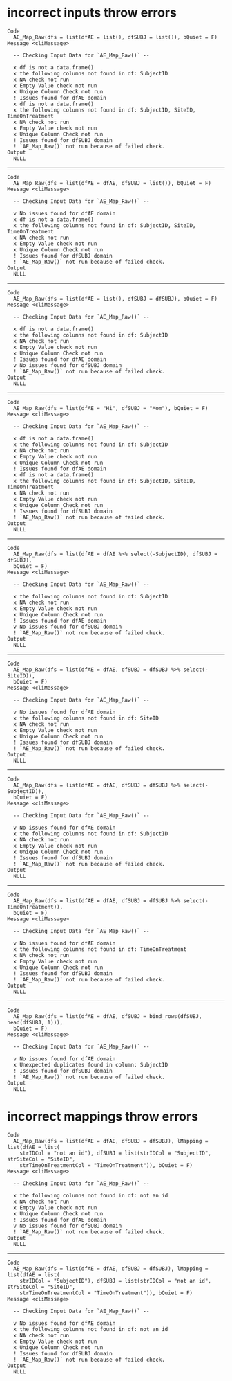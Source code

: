 # incorrect inputs throw errors

    Code
      AE_Map_Raw(dfs = list(dfAE = list(), dfSUBJ = list()), bQuiet = F)
    Message <cliMessage>
      
      -- Checking Input Data for `AE_Map_Raw()` --
      
      x df is not a data.frame()
      x the following columns not found in df: SubjectID
      x NA check not run
      x Empty Value check not run
      x Unique Column Check not run
      ! Issues found for dfAE domain
      x df is not a data.frame()
      x the following columns not found in df: SubjectID, SiteID, TimeOnTreatment
      x NA check not run
      x Empty Value check not run
      x Unique Column Check not run
      ! Issues found for dfSUBJ domain
      ! `AE_Map_Raw()` not run because of failed check.
    Output
      NULL

---

    Code
      AE_Map_Raw(dfs = list(dfAE = dfAE, dfSUBJ = list()), bQuiet = F)
    Message <cliMessage>
      
      -- Checking Input Data for `AE_Map_Raw()` --
      
      v No issues found for dfAE domain
      x df is not a data.frame()
      x the following columns not found in df: SubjectID, SiteID, TimeOnTreatment
      x NA check not run
      x Empty Value check not run
      x Unique Column Check not run
      ! Issues found for dfSUBJ domain
      ! `AE_Map_Raw()` not run because of failed check.
    Output
      NULL

---

    Code
      AE_Map_Raw(dfs = list(dfAE = list(), dfSUBJ = dfSUBJ), bQuiet = F)
    Message <cliMessage>
      
      -- Checking Input Data for `AE_Map_Raw()` --
      
      x df is not a data.frame()
      x the following columns not found in df: SubjectID
      x NA check not run
      x Empty Value check not run
      x Unique Column Check not run
      ! Issues found for dfAE domain
      v No issues found for dfSUBJ domain
      ! `AE_Map_Raw()` not run because of failed check.
    Output
      NULL

---

    Code
      AE_Map_Raw(dfs = list(dfAE = "Hi", dfSUBJ = "Mom"), bQuiet = F)
    Message <cliMessage>
      
      -- Checking Input Data for `AE_Map_Raw()` --
      
      x df is not a data.frame()
      x the following columns not found in df: SubjectID
      x NA check not run
      x Empty Value check not run
      x Unique Column Check not run
      ! Issues found for dfAE domain
      x df is not a data.frame()
      x the following columns not found in df: SubjectID, SiteID, TimeOnTreatment
      x NA check not run
      x Empty Value check not run
      x Unique Column Check not run
      ! Issues found for dfSUBJ domain
      ! `AE_Map_Raw()` not run because of failed check.
    Output
      NULL

---

    Code
      AE_Map_Raw(dfs = list(dfAE = dfAE %>% select(-SubjectID), dfSUBJ = dfSUBJ),
      bQuiet = F)
    Message <cliMessage>
      
      -- Checking Input Data for `AE_Map_Raw()` --
      
      x the following columns not found in df: SubjectID
      x NA check not run
      x Empty Value check not run
      x Unique Column Check not run
      ! Issues found for dfAE domain
      v No issues found for dfSUBJ domain
      ! `AE_Map_Raw()` not run because of failed check.
    Output
      NULL

---

    Code
      AE_Map_Raw(dfs = list(dfAE = dfAE, dfSUBJ = dfSUBJ %>% select(-SiteID)),
      bQuiet = F)
    Message <cliMessage>
      
      -- Checking Input Data for `AE_Map_Raw()` --
      
      v No issues found for dfAE domain
      x the following columns not found in df: SiteID
      x NA check not run
      x Empty Value check not run
      x Unique Column Check not run
      ! Issues found for dfSUBJ domain
      ! `AE_Map_Raw()` not run because of failed check.
    Output
      NULL

---

    Code
      AE_Map_Raw(dfs = list(dfAE = dfAE, dfSUBJ = dfSUBJ %>% select(-SubjectID)),
      bQuiet = F)
    Message <cliMessage>
      
      -- Checking Input Data for `AE_Map_Raw()` --
      
      v No issues found for dfAE domain
      x the following columns not found in df: SubjectID
      x NA check not run
      x Empty Value check not run
      x Unique Column Check not run
      ! Issues found for dfSUBJ domain
      ! `AE_Map_Raw()` not run because of failed check.
    Output
      NULL

---

    Code
      AE_Map_Raw(dfs = list(dfAE = dfAE, dfSUBJ = dfSUBJ %>% select(-TimeOnTreatment)),
      bQuiet = F)
    Message <cliMessage>
      
      -- Checking Input Data for `AE_Map_Raw()` --
      
      v No issues found for dfAE domain
      x the following columns not found in df: TimeOnTreatment
      x NA check not run
      x Empty Value check not run
      x Unique Column Check not run
      ! Issues found for dfSUBJ domain
      ! `AE_Map_Raw()` not run because of failed check.
    Output
      NULL

---

    Code
      AE_Map_Raw(dfs = list(dfAE = dfAE, dfSUBJ = bind_rows(dfSUBJ, head(dfSUBJ, 1))),
      bQuiet = F)
    Message <cliMessage>
      
      -- Checking Input Data for `AE_Map_Raw()` --
      
      v No issues found for dfAE domain
      x Unexpected duplicates found in column: SubjectID
      ! Issues found for dfSUBJ domain
      ! `AE_Map_Raw()` not run because of failed check.
    Output
      NULL

# incorrect mappings throw errors

    Code
      AE_Map_Raw(dfs = list(dfAE = dfAE, dfSUBJ = dfSUBJ), lMapping = list(dfAE = list(
        strIDCol = "not an id"), dfSUBJ = list(strIDCol = "SubjectID", strSiteCol = "SiteID",
        strTimeOnTreatmentCol = "TimeOnTreatment")), bQuiet = F)
    Message <cliMessage>
      
      -- Checking Input Data for `AE_Map_Raw()` --
      
      x the following columns not found in df: not an id
      x NA check not run
      x Empty Value check not run
      x Unique Column Check not run
      ! Issues found for dfAE domain
      v No issues found for dfSUBJ domain
      ! `AE_Map_Raw()` not run because of failed check.
    Output
      NULL

---

    Code
      AE_Map_Raw(dfs = list(dfAE = dfAE, dfSUBJ = dfSUBJ), lMapping = list(dfAE = list(
        strIDCol = "SubjectID"), dfSUBJ = list(strIDCol = "not an id", strSiteCol = "SiteID",
        strTimeOnTreatmentCol = "TimeOnTreatment")), bQuiet = F)
    Message <cliMessage>
      
      -- Checking Input Data for `AE_Map_Raw()` --
      
      v No issues found for dfAE domain
      x the following columns not found in df: not an id
      x NA check not run
      x Empty Value check not run
      x Unique Column Check not run
      ! Issues found for dfSUBJ domain
      ! `AE_Map_Raw()` not run because of failed check.
    Output
      NULL

